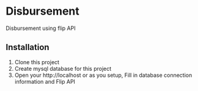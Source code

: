 # Disbursement
Disbursement using flip API

## Installation

1. Clone this project
2. Create mysql database for this project
3. Open your http://localhost or as you setup, Fill in database connection information and Flip API 
